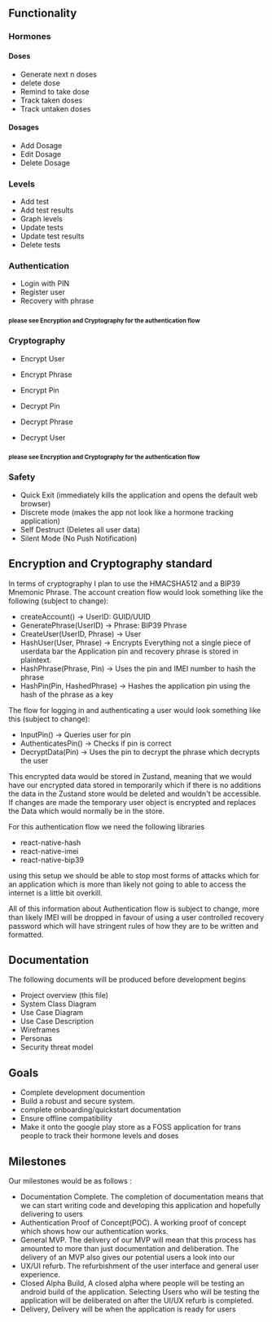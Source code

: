 ## Functionality
### Hormones 

#### Doses 
- Generate next n doses 
- delete dose
- Remind to take dose
- Track taken doses 
- Track untaken doses

#### Dosages 

- Add Dosage
- Edit Dosage
- Delete Dosage

### Levels 
- Add test  
- Add test results
- Graph levels 
- Update tests
- Update test results 
- Delete tests 

### Authentication
- Login with PIN
- Register user
- Recovery with phrase
### <sup><sub>please see Encryption and Cryptography for the authentication flow</sub></sup>

### Cryptography
- Encrypt User
- Encrypt Phrase
- Encrypt Pin

- Decrypt Pin
- Decrypt Phrase
- Decrypt User

### <sup><sub>please see Encryption and Cryptography for the authentication flow</sub></sup>

### Safety
- Quick Exit (immediately kills the application and opens the default web browser)
- Discrete mode (makes the app not look like a hormone tracking application)
- Self Destruct (Deletes all user data)
- Silent Mode (No Push Notification)

## Encryption and Cryptography standard

In terms of cryptography I plan to use the HMACSHA512 and a BIP39 Mnemonic Phrase. The account creation flow would look something like the following (subject to change):
- createAccount() -> UserID: GUID/UUID
- GeneratePhrase(UserID) -> Phrase: BIP39 Phrase
- CreateUser(UserID, Phrase) -> User
- HashUser(User, Phrase) -> Encrypts Everything not a single piece of userdata bar the Application pin and recovery phrase is stored in plaintext.
- HashPhrase(Phrase, Pin) -> Uses the pin and IMEI number to hash the phrase
- HashPin(Pin, HashedPhrase) -> Hashes the application pin using the hash of the phrase as a key

The flow for logging in and authenticating a user would look something like this (subject to change):
- InputPin() -> Queries user for pin
- AuthenticatesPin() -> Checks if pin is correct
- DecryptData(Pin) -> Uses the pin to decrypt the phrase which decrypts the user

This encrypted data would be stored in Zustand, meaning that we would have our encrypted data stored in temporarily which if there is no additions the data in the Zustand store would be deleted and wouldn't be accessible. If changes are made the temporary user object is encrypted and replaces the Data which would normally be in the store.

For this authentication flow we need the following libraries 
- react-native-hash
- react-native-imei
- react-native-bip39

using this setup we should be able to stop most forms of attacks which for an application which is more than likely not going to able to access the internet is a little bit overkill.

All of this information about Authentication flow is subject to change, more than likely IMEI will be dropped in favour of using a user controlled recovery password which will have stringent rules of how they are to be written and formatted.

## Documentation
The following documents will be produced before development begins 
- Project overview (this file)
- System Class Diagram
- Use Case Diagram 
- Use Case Description 
- Wireframes 
- Personas
- Security threat model

## Goals 
- Complete development documention
- Build a robust and secure system. 
- complete onboarding/quickstart documentation 
- Ensure offline compatibility 
- Make it onto the google play store as a FOSS application for trans people to track their hormone levels and doses

## Milestones

Our milestones would be as follows : 
- Documentation Complete. The completion of documentation means that we can start writing code and developing this application and hopefully delivering to users 
- Authentication Proof of Concept(POC). A working proof of concept which shows how our authentication works. 
- General MVP. The delivery of our MVP will mean that this process has amounted to more than just documentation and deliberation. The delivery of an MVP also gives our potential users a look into our 
- UX/UI refurb. The refurbishment of the user interface and general user experience. 
- Closed Alpha Build, A closed alpha where people will be testing an android build of the application. Selecting Users who will be testing the application will be deliberated on after the UI/UX refurb is completed.
- Delivery, Delivery will be when the application is ready for users 
